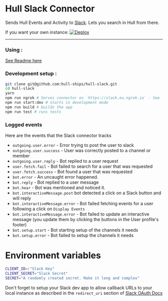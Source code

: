 # Hull Slack Connector

Sends Hull Events and Activity to [Slack](http://slack.com). Lets you search in Hull from there.

If you want your own instance: [![Deploy](https://www.herokucdn.com/deploy/button.png)](https://heroku.com/deploy?template=https://github.com/hull-ships/hull-slack)

---

### Using :

[See Readme here](https://dashboard.hullapp.io/readme?url=https://hull-slack.herokuapp.com)

### Development setup :

```sh
git clone git@github.com:hull-ships/hull-slack.git
cd hull-slack
yarn
npm run ngrok # Serves connector on `https://slack.eu.ngrok.io` - See `package.json` 
npm run start:dev # starts in development mode
npm run build # builds the app
npm run test # runs tests
```

### Logged events

Here are the events that the Slack connector tracks

- `outgoing.user.error` - Error trying to post the user to slack
- `outgoing.user.success` - User was correctly posted to a channel or member
- `outgoing.user.reply` - Bot replied to a user request
- `user.fetch.fail` - Bot failed to search for a user that was requested
- `user.fetch.success` - Bot found a user that was requested
- `bot.error` - An uncaught error happened.
- `bot.reply` - Bot replied to a user message
- `bot.hear` - Bot was mentioned and noticed it.
- `bot.interactiveMessage.post` bot detected a click on a Slack button and will reply
- `bot.interactiveMessage.error` - Bot failed fetching events for a user following a click on `Display Events`
- `bot.interactiveMessage.error` - Bot failed to update an interactive message (you update them by clicking the buttons in the User profile's footer)
- `bot.setup.start` - Bot starting setup of the channels it needs
- `bot.setup.error` - Bot failed to setup the channels it needs

# Environment variables

```sh
CLIENT_ID=:"Slack Key"
CLIENT_SECRET="Slack Secret"
SECRET="A randomly created secret. Make it long and complex"
```

Don't forget to setup your Slack dev app to allow callback URLs to your local instance as described in the `redirect_uri` section of [Slack OAuth Docs](https://api.slack.com/docs/oauth)
